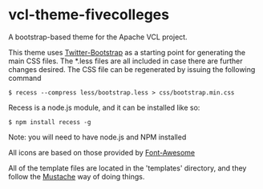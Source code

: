 vcl-theme-fivecolleges
======================

A bootstrap-based theme for the Apache VCL project.

This theme uses [Twitter-Bootstrap](http://twitter.github.io/bootstrap/) as a starting point for generating the
main CSS files. The *.less files are all included in case there are
further changes desired. The CSS file can be regenerated by issuing the
following command

    $ recess --compress less/bootstrap.less > css/bootstrap.min.css

Recess is a node.js module, and it can be installed like so:

    $ npm install recess -g 

Note: you will need to have node.js and NPM installed

All icons are based on those provided by [Font-Awesome](http://fortawesome.github.io/Font-Awesome/)

All of the template files are located in the 'templates' directory, and
they follow the [Mustache](http://mustache.github.io) way of doing
things.


